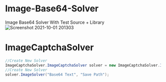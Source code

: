# Image-Base64-Solver
Image Base64 Solver With Test Source + Library
![Screenshot 2021-10-01 201303](https://i.imgur.com/uxq6rrB.jpg)

# ImageCaptchaSolver

```csharp
//Create New Solver
ImageCaptchaSolver.ImageCaptchaSolver solver = new ImageCaptchaSolver.ImageCaptchaSolver();
//Create New Solver
solver.ImageSolver("Base64 Text", "Save Path");
```
